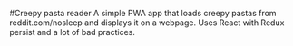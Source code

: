 #Creepy pasta reader
A simple PWA app that loads creepy pastas from reddit.com/nosleep and displays it on a webpage. 
Uses React with Redux persist and a lot of bad practices.